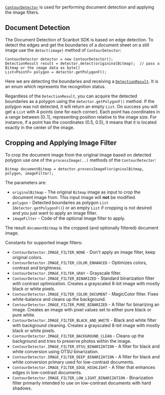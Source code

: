[`ContourDetector`](https://scanbotsdk.github.io/documentation/android/api/net.doo.snap/net/doo/snap/lib/detector/ContourDetector.html) is used for performing document detection and applying the image filters.

## Document Detection

The Document Detection of Scanbot SDK is based on edge detection. To detect the edges and get the boundaries of a document sheet on a still image use the `detect(image)` method of `ContourDetector`:

    ContourDetector detector = new ContourDetector();
    DetectionResult result = detector.detect(origininalBitmap);  // pass a Bitmap or the image data as byte[]
    List<PointF> polygon = detector.getPolygonF();

Here we are detecting the boundaries and receiving a [`DetectionResult`](https://scanbotsdk.github.io/documentation/android/api/net.doo.snap/net/doo/snap/lib/detector/DetectionResult.html). It is an enum which represents the recognition status.

Regardless of the `DetectionResult`, you can acquire the detected boundaries as a polygon using the `detector.getPolygonF()` method. If the polygon was not detected, it will return an empty `List`. On success you will get a `List` with 4 points (one for each corner). Each point has coordinates in a range between [0..1], representing position relative to the image size. For instance, if a point has the coordinates (0.5, 0.5), it means that it is located exactly in the center of the image.

## Cropping and Applying Image Filter

To crop the document image from the original image based on detected polygon use one of the `processImage(..)` methods of the `ContourDetector`:

    Bitmap documentBitmap = detector.processImageF(origninalBitmap, polygon, imageFilter);

The parameters are:
* `originalBitmap` - The original `Bitmap` image as input to crop the document image from. This input image will **not** be modified.
* `polygon` - Detected boundaries as polygon `List` (`detector.getPolygonF()`) or an empty `List` if cropping is not desired and you just want to apply an image filter.
* `imageFilter` - Code of the optional image filter to apply.

The result `documentBitmap` is the cropped (and optionally filtered) document image.

Constants for supported image filters:
* `ContourDetector.IMAGE_FILTER_NONE` - Don't apply an image filter, keep original colors.
* `ContourDetector.IMAGE_FILTER_COLOR_ENHANCED` - Optimizes colors, contrast and brightness.
* `ContourDetector.IMAGE_FILTER_GRAY` - Grayscale filter.
* `ContourDetector.IMAGE_FILTER_BINARIZED` - Standard binarization filter with contrast optimization. Creates a grayscaled 8-bit image with mostly black or white pixels.
* `ContourDetector.IMAGE_FILTER_COLOR_DOCUMENT` - MagicColor filter. Fixes white-balance and cleans up the background.
* `ContourDetector.IMAGE_FILTER_PURE_BINARIZED` - A filter for binarizing an image. Creates an image with pixel values set to either pure black or pure white.
* `ContourDetector.IMAGE_FILTER_BLACK_AND_WHITE` - Black and white filter with background cleaning. Creates a grayscaled 8-bit image with mostly black or white pixels.
* `ContourDetector.IMAGE_FILTER_BACKGROUND_CLEAN` - Cleans up the background and tries to preserve photos within the image.
* `ContourDetector.IMAGE_FILTER_OTSU_BINARIZATION` - A filter for black and white conversion using OTSU binarization.
* `ContourDetector.IMAGE_FILTER_DEEP_BINARIZATION` - A filter for black and white conversion primary used for low-contrast documents.
* `ContourDetector.IMAGE_FILTER_EDGE_HIGHLIGHT` - A filter that enhances edges in low-contrast documents.
* `ContourDetector.IMAGE_FILTER_LOW_LIGHT_BINARIZATION` - Binarization filter primarily intended to use on low-contrast documents with hard shadows.
